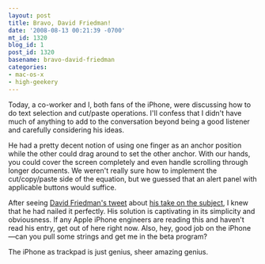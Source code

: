```yaml
---
layout: post
title: Bravo, David Friedman!
date: '2008-08-13 00:21:39 -0700'
mt_id: 1320
blog_id: 1
post_id: 1320
basename: bravo-david-friedman
categories:
- mac-os-x
- high-geekery
---
```

<p>
Today, a co-worker and I, both fans of the iPhone, were discussing how to do text selection and cut/paste operations. I'll confess that I didn't have much of anything to add to the conversation beyond being a good listener and carefully considering his ideas.
</p>
<p>
He had a pretty decent notion of using one finger as an anchor position while the other could drag around to set the other anchor. With our hands, you could cover the screen completely and even handle scrolling through longer documents. We weren't really sure how to implement the cut/copy/paste side of the equation, but we guessed that an alert panel with applicable buttons would suffice.
</p>
<p>
After seeing <a href="http://twitter.com/ironicsans/statuses/885222219">David Friedman's tweet</a> about <a href="http://www.ironicsans.com/2008/08/idea_how_i_would_do_iphone_cut.html">his take on the subject</a>, I knew that he had nailed it perfectly. His solution is captivating in its simplicity and obviousness. If any Apple iPhone engineers are reading this and haven't read his entry, get out of here right now. Also, hey, good job on the iPhone&#x2014;can you pull some strings and get me in the beta program?
</p>
<p>
The iPhone as trackpad is just genius, sheer amazing genius.
</p>

